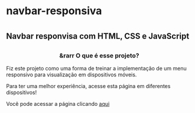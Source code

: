 <h1>navbar-responsiva<h1>
<h2>Navbar responvisa com HTML, CSS e JavaScript<h2>

<h3 style="text-align: center;">&rarr O que é esse projeto?</h3>

<p> 
  Fiz este projeto como uma forma de treinar a implementação
  de um menu responsivo para visualização em dispositivos móveis.
</p>
<p>
  Para ter uma melhor experiência, acesse esta página em diferentes
  dispositivos!
</p>
<p> Você pode acessar a página clicando <a href="navbar-responsiva.vercel.app">aqui</a>
